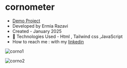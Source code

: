 # cornometer

- [Demo Project](https://ermiarzv.github.io/cornometer/)
- Developed by Ermia Razavi
- Created - January 2025
- 🤖 Technologies Used - Html , Tailwind css ,JavaScript
- How to reach me : with my
[linkedin](https://www.linkedin.com/in/ermia-razavi-a611312a3/)

![corno1](https://github.com/user-attachments/assets/105d1dd6-6be6-4887-90d7-590d09d60480)

![corno2](https://github.com/user-attachments/assets/431a8465-87aa-4816-9985-17f36b0bf756)
